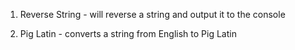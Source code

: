 1. Reverse String - will reverse a string and output it to the console

2. Pig Latin - converts a string from English to Pig Latin
